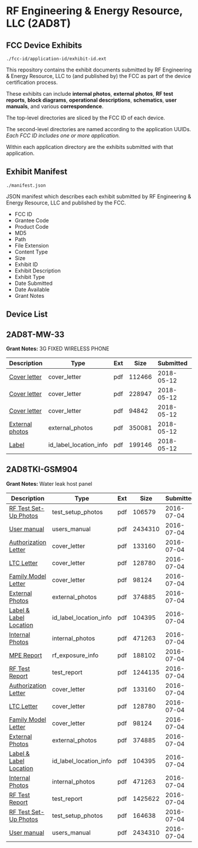 # RF Engineering & Energy Resource, LLC (2AD8T)
## FCC Device Exhibits

```
./fcc-id/application-id/exhibit-id.ext
```

This repository contains the exhibit documents submitted by RF Engineering & Energy Resource, LLC to (and published by) the FCC as part of the device certification process.

These exhibits can include **internal photos**, **external photos**, **RF test reports**, **block diagrams**, **operational descriptions**, **schematics**, **user manuals**, and various **correspondence**.

The top-level directories are sliced by the FCC ID of each device.

The second-level directories are named according to the application UUIDs. *Each FCC ID includes one or more application.*

Within each application directory are the exhibits submitted with that application. 

## Exhibit Manifest

```
./manifest.json
```

JSON manifest which describes each exhibit submitted by RF Engineering & Energy Resource, LLC and published by the FCC.

- FCC ID
- Grantee Code
- Product Code
- MD5
- Path
- File Extension
- Content Type
- Size
- Exhibit ID
- Exhibit Description
- Exhibit Type
- Date Submitted
- Date Available
- Grant Notes

## Device List
## 2AD8T-MW-33
**Grant Notes:** 3G FIXED WIRELESS PHONE

| Description | Type | Ext | Size | Submitted | Available |
| ----------- | ---- | --- | ---- | --------- | --------- |
| [Cover letter](2AD8T-MW-33/fee8fbba1178fc2dae3797cab0de9ad4/3848196.pdf) | cover_letter | pdf | 112466 | 2018-05-12 | 2018-05-12 |
| [Cover letter](2AD8T-MW-33/fee8fbba1178fc2dae3797cab0de9ad4/3848197.pdf) | cover_letter | pdf | 228947 | 2018-05-12 | 2018-05-12 |
| [Cover letter](2AD8T-MW-33/fee8fbba1178fc2dae3797cab0de9ad4/3848198.pdf) | cover_letter | pdf | 94842 | 2018-05-12 | 2018-05-12 |
| [External photos](2AD8T-MW-33/fee8fbba1178fc2dae3797cab0de9ad4/3848199.pdf) | external_photos | pdf | 350081 | 2018-05-12 | 2018-05-12 |
| [Label](2AD8T-MW-33/fee8fbba1178fc2dae3797cab0de9ad4/3848200.pdf) | id_label_location_info | pdf | 199146 | 2018-05-12 | 2018-05-12 |
## 2AD8TKI-GSM904
**Grant Notes:** Water leak host panel

| Description | Type | Ext | Size | Submitted | Available |
| ----------- | ---- | --- | ---- | --------- | --------- |
| [RF Test Set-Up Photos](2AD8TKI-GSM904/062a227b211fa01b18803ce0932be1de/3050496.pdf) | test_setup_photos | pdf | 106579 | 2016-07-04 | 2016-07-04 |
| [User manual](2AD8TKI-GSM904/062a227b211fa01b18803ce0932be1de/3050493.pdf) | users_manual | pdf | 2434310 | 2016-07-04 | 2016-07-04 |
| [Authorization Letter](2AD8TKI-GSM904/062a227b211fa01b18803ce0932be1de/3050483.pdf) | cover_letter | pdf | 133160 | 2016-07-04 | 2016-07-04 |
| [LTC Letter](2AD8TKI-GSM904/062a227b211fa01b18803ce0932be1de/3050484.pdf) | cover_letter | pdf | 128780 | 2016-07-04 | 2016-07-04 |
| [Family Model Letter](2AD8TKI-GSM904/062a227b211fa01b18803ce0932be1de/3050485.pdf) | cover_letter | pdf | 98124 | 2016-07-04 | 2016-07-04 |
| [External Photos](2AD8TKI-GSM904/062a227b211fa01b18803ce0932be1de/3050486.pdf) | external_photos | pdf | 374885 | 2016-07-04 | 2016-07-04 |
| [Label & Label Location](2AD8TKI-GSM904/062a227b211fa01b18803ce0932be1de/3050487.pdf) | id_label_location_info | pdf | 104395 | 2016-07-04 | 2016-07-04 |
| [Internal Photos](2AD8TKI-GSM904/062a227b211fa01b18803ce0932be1de/3050488.pdf) | internal_photos | pdf | 471263 | 2016-07-04 | 2016-07-04 |
| [MPE Report](2AD8TKI-GSM904/062a227b211fa01b18803ce0932be1de/3050494.pdf) | rf_exposure_info | pdf | 188102 | 2016-07-04 | 2016-07-04 |
| [RF Test Report](2AD8TKI-GSM904/062a227b211fa01b18803ce0932be1de/3050495.pdf) | test_report | pdf | 1244135 | 2016-07-04 | 2016-07-04 |
| [Authorization Letter](2AD8TKI-GSM904/fa7f0324c9ac2948e6980497ea14c260/3050483.pdf) | cover_letter | pdf | 133160 | 2016-07-04 | 2016-07-04 |
| [LTC Letter](2AD8TKI-GSM904/fa7f0324c9ac2948e6980497ea14c260/3050484.pdf) | cover_letter | pdf | 128780 | 2016-07-04 | 2016-07-04 |
| [Family Model Letter](2AD8TKI-GSM904/fa7f0324c9ac2948e6980497ea14c260/3050485.pdf) | cover_letter | pdf | 98124 | 2016-07-04 | 2016-07-04 |
| [External Photos](2AD8TKI-GSM904/fa7f0324c9ac2948e6980497ea14c260/3050486.pdf) | external_photos | pdf | 374885 | 2016-07-04 | 2016-07-04 |
| [Label & Label Location](2AD8TKI-GSM904/fa7f0324c9ac2948e6980497ea14c260/3050487.pdf) | id_label_location_info | pdf | 104395 | 2016-07-04 | 2016-07-04 |
| [Internal Photos](2AD8TKI-GSM904/fa7f0324c9ac2948e6980497ea14c260/3050488.pdf) | internal_photos | pdf | 471263 | 2016-07-04 | 2016-07-04 |
| [RF Test Report](2AD8TKI-GSM904/fa7f0324c9ac2948e6980497ea14c260/3050508.pdf) | test_report | pdf | 1425622 | 2016-07-04 | 2016-07-04 |
| [RF Test Set-Up Photos](2AD8TKI-GSM904/fa7f0324c9ac2948e6980497ea14c260/3050509.pdf) | test_setup_photos | pdf | 164638 | 2016-07-04 | 2016-07-04 |
| [User manual](2AD8TKI-GSM904/fa7f0324c9ac2948e6980497ea14c260/3050493.pdf) | users_manual | pdf | 2434310 | 2016-07-04 | 2016-07-04 |
